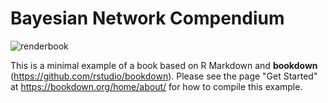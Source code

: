 # Bayesian Network Compendium
![renderbook](https://github.com/matteodelucchi/bncompendium/workflows/renderbook/badge.svg)

This is a minimal example of a book based on R Markdown and **bookdown** (https://github.com/rstudio/bookdown). Please see the page "Get Started" at https://bookdown.org/home/about/ for how to compile this example.
